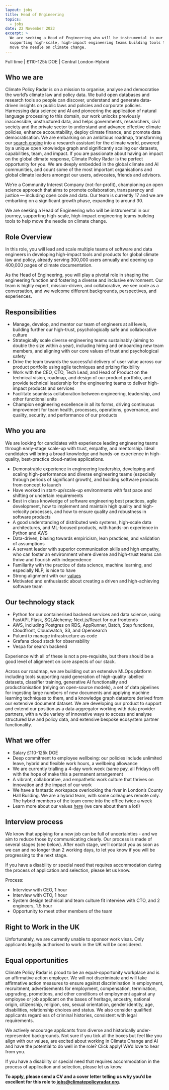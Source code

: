 ```yaml
---
layout: jobs
title: Head of Engineering
topics:
  - jobs
date: 22 November 2023
excerpt: >
  We are seeking a Head of Engineering who will be instrumental in our journey,
  supporting high-scale, high-impact engineering teams building tools to help
  move the needle on climate change.
---
```

Full time | £110-125k DOE | Central London-Hybrid

## Who we are

Climate Policy Radar is on a mission to organise, analyse and democratise the world’s climate law and policy data. We build open databases and research tools so people can discover, understand and generate data-driven insights on public laws and policies and corporate policies. Harnessing data science and AI and pioneering the application of natural language processing to this domain, our work unlocks previously inaccessible, unstructured data, and helps governments, researchers, civil society and the private sector to understand and advance effective climate policies, enhance accountability, deploy climate finance, and promote data democratisation. We are embarking on an ambitious roadmap, transforming our [search engine](https://app.climatepolicyradar.org) into a research assistant for the climate world, powered by a unique open knowledge graph and significantly scaling our datasets, capabilities, team, and impact. If you are passionate about having an impact on the global climate response, Climate Policy Radar is the perfect opportunity for you. We are deeply embedded in the global climate and AI communities, and count some of the most important organisations and global climate leaders amongst our users, advocates, friends and advisors.

We’re a Community Interest Company (not-for-profit), championing an open science approach that aims to promote collaboration, transparency and justice — including open code and data. Our team is currently 17 and we are embarking on a significant growth phase, expanding to around 30.

We are seeking a Head of Engineering who will be instrumental in our journey, supporting high-scale, high-impact engineering teams building tools to help move the needle on climate change.

## Role Overview

In this role, you will lead and scale multiple teams of software and data engineers in developing high-impact tools and products for global climate law and policy, already serving 300,000 users annually and opening up 400,000 pages of climate documentation.

As the Head of Engineering, you will play a pivotal role in shaping the engineering function and fostering a diverse and inclusive environment. Our team is highly expert, mission-driven, and collaborative, we see code as a conversation, and we welcome different backgrounds, perspectives, and experiences.

## Responsibilities

* Manage, develop, and mentor our team of engineers at all levels, building further our high-trust, psychologically safe and collaborative culture
* Strategically scale diverse engineering teams sustainably (aiming to double the size within a year), including hiring and onboarding new team members, and aligning with our core values of trust and psychological safety
* Drive the team towards the successful delivery of user value across our product portfolio using agile techniques and prizing flexibility
* Work with the CEO, CTO, Tech Lead, and Head of Product on the technical vision, roadmap, and design of our product portfolio, and provide technical leadership for the engineering teams to deliver high-impact products and services
* Facilitate seamless collaboration between engineering, leadership, and other functional units
* Champion engineering excellence in all its forms, driving continuous improvement for team health, processes, operations, governance, and quality, security, and performance of our products

## Who you are

We are looking for candidates with experience leading engineering teams through early-stage scale-up with trust, empathy, and mentorship. Ideal candidates will bring a broad knowledge and hands-on experience in high-quality, best-practice cloud-native applications.

* Demonstrable experience in engineering leadership, developing and scaling high-performance and diverse engineering teams (especially through periods of significant growth), and building software products from concept to launch
* Have worked in start-up/scale-up environments with fast pace and shifting or uncertain requirements
* Best in class knowledge of software engineering best practices, agile development, how to implement and maintain high quality and high-velocity processes, and how to ensure quality and robustness in software products
* A good understanding of distributed web systems, high-scale data architectures, and ML-focused products, with hands-on experience in Python and AWS
* Data-driven, biasing towards empiricism, lean practices, and validation of assumptions
* A servant leader with superior communication skills and high empathy, who can foster an environment where diverse and high-trust teams can thrive and flourish with independence
* Familiarity with the practice of data science, machine learning, and especially NLP, is nice to have
* Strong alignment with our [values](https://climatepolicyradar.org/about#values)
* Motivated and enthusiastic about creating a driven and high-achieving software team

## Our technology stack

* Python for our containerised backend services and data science, using FastAPI, Flask, SQLAlchemy; Next.js/React for our frontends
* AWS, including Postgres on RDS, AppRunner, Batch, Step functions, Cloudfront, Cloudwatch, S3, and Opensearch
* Pulumi to manage infrastructure as code
* Grafana cloud stack for observability
* Vespa for search backend

Experience with all of these is not a pre-requisite, but there should be a good level of alignment on core aspects of our stack.

Across our roadmap, we are building out an extensive MLOps platform including tools supporting rapid generation of high-quality labelled datasets, classifier training, generative AI functionality and productionisation (relying on open-source models), a set of data pipelines for ingesting large numbers of new documents and applying machine learning techniques to them, and a knowledge graph datastore derived from our extensive document dataset. We are developing our product to support and extend our position as a data aggregator working with data provider partners, with a wide variety of innovative ways to access and analyse structured law and policy data, and extensive bespoke ecosystem partner functionality.

## What we offer

* Salary £110-125k DOE
* Deep commitment to employee wellbeing: our policies include unlimited leave, hybrid and flexible work hours, a wellbeing allowance
* We are currently trialling a 4-day work week (same pay, all Fridays off) with the hope of make this a permanent arrangement
* A vibrant, collaborative, and empathetic work culture that thrives on innovation and the impact of our work
* We have a fantastic workspace overlooking the river in London’s County Hall Building. We are a hybrid team, with some colleagues remote only. The hybrid members of the team come into the office twice a week
* Learn more about our values [here](https://climatepolicyradar.org/about#values) (we care about them a lot!)

## Interview process

We know that applying for a new job can be full of uncertainties - and we aim to reduce those by communicating clearly. Our process is made of several stages (see below). After each stage, we’ll contact you as soon as we can and no longer than 2 working days, to let you know if you will be progressing to the next stage.

If you have a disability or special need that requires accommodation during the process of application and selection, please let us know.

Process:

* Interview with CEO, 1 hour
* Interview with CTO, 1 hour
* System design technical and team culture fit interview with CTO, and 2 engineers, 1.5 hour
* Opportunity to meet other members of the team

## Right to Work in the UK

Unfortunately, we are currently unable to sponsor work visas. Only applicants legally authorised to work in the UK will be considered.

## Equal opportunities

Climate Policy Radar is proud to be an equal-opportunity workplace and is an affirmative action employer. We will not discriminate and will take affirmative action measures to ensure against discrimination in employment, recruitment, advertisements for employment, compensation, termination, upgrading, promotions, and other conditions of employment against any employee or job applicant on the bases of heritage, ancestry, national origin, citizenship, religion, sex, sexual orientation, gender identity, age, disabilities, relationship choices and status. We also consider qualified applicants regardless of criminal histories, consistent with legal requirements.

We actively encourage applicants from diverse and historically under-represented backgrounds. Not sure if you tick all the boxes but feel like you align with our values, are excited about working in Climate Change and AI and have the potential to do well in the role? Click apply! We’d love to hear from you.

If you have a disability or special need that requires accommodation in the process of application and selection, please let us know.

**To apply, please send a CV and a cover letter telling us why you’d be excellent for this role to [jobs@climatepolicyradar.org](mailto:jobs@climatepolicyradar.org).**